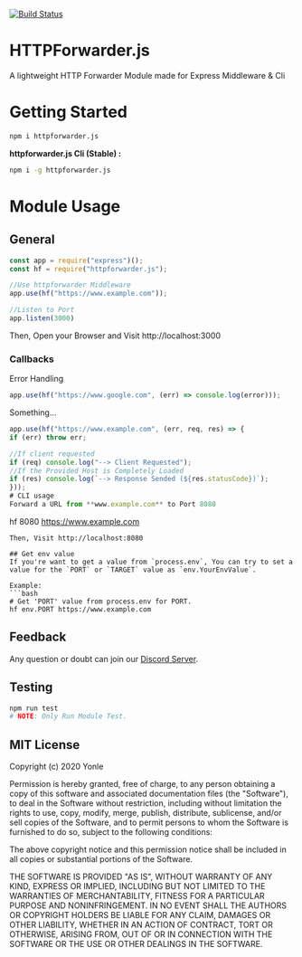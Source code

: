 [![Build Status](https://travis-ci.com/Yonle/httpforwarder.js.svg?token=siupXwSyfqgsbWPiyyVd&branch=main)](https://travis-ci.com/Yonle/httpforwarder.js)
# HTTPForwarder.js
A lightweight HTTP Forwarder Module made for Express Middleware & Cli

# Getting Started
```bash
npm i httpforwarder.js
```

**httpforwarder.js Cli (Stable) :**
```bash
npm i -g httpforwarder.js
```

# Module Usage 
## General
```js
const app = require("express")();
const hf = require("httpforwarder.js");

//Use httpforwarder Middleware
app.use(hf("https://www.example.com"));

//Listen to Port
app.listen(3000)
```
Then, Open your Browser and Visit http://localhost:3000
### Callbacks
Error Handling
```js
app.use(hf("https://www.google.com", (err) => console.log(error)));
```
Something...
```js
app.use(hf("https://www.example.com", (err, req, res) => {
if (err) throw err;

//If client requested
if (req) console.log("--> Client Requested");
//If the Provided Host is Completely Loaded
if (res) console.log(`--> Response Sended (${res.statusCode})`);
}));
# CLI usage 
Forward a URL from **www.example.com** to Port 8080
```
hf 8080 https://www.example.com
```
Then, Visit http://localhost:8080

## Get env value
If you're want to get a value from `process.env`, You can try to set a value for the `PORT` or `TARGET` value as `env.YourEnvValue`.

Example:
```bash
# Get 'PORT' value from process.env for PORT.
hf env.PORT https://www.example.com
```
## Feedback
Any question or doubt can join our [Discord Server](https://discord.gg/9S3ZCDR).

## Testing
```bash
npm run test
# NOTE: Only Run Module Test. 
```
## MIT License

Copyright (c) 2020 Yonle

Permission is hereby granted, free of charge, to any person obtaining a copy
of this software and associated documentation files (the "Software"), to deal
in the Software without restriction, including without limitation the rights
to use, copy, modify, merge, publish, distribute, sublicense, and/or sell
copies of the Software, and to permit persons to whom the Software is
furnished to do so, subject to the following conditions:

The above copyright notice and this permission notice shall be included in all
copies or substantial portions of the Software.

THE SOFTWARE IS PROVIDED "AS IS", WITHOUT WARRANTY OF ANY KIND, EXPRESS OR
IMPLIED, INCLUDING BUT NOT LIMITED TO THE WARRANTIES OF MERCHANTABILITY,
FITNESS FOR A PARTICULAR PURPOSE AND NONINFRINGEMENT. IN NO EVENT SHALL THE
AUTHORS OR COPYRIGHT HOLDERS BE LIABLE FOR ANY CLAIM, DAMAGES OR OTHER
LIABILITY, WHETHER IN AN ACTION OF CONTRACT, TORT OR OTHERWISE, ARISING FROM,
OUT OF OR IN CONNECTION WITH THE SOFTWARE OR THE USE OR OTHER DEALINGS IN THE
SOFTWARE.


